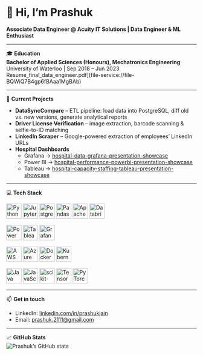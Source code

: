 # 👋 Hi, I’m Prashuk  
**Associate Data Engineer @ Acuity IT Solutions | Data Engineer & ML Enthusiast**

---

🎓 **Education**  
**Bachelor of Applied Sciences (Honours), Mechatronics Engineering**  
University of Waterloo | Sep 2018 – Jun 2023 Resume_final_data_engineer.pdf](file-service://file-BQWiQ7B4gp6fBAaa1MgBAb)

---

🔭 **Current Projects**  
- **DataSyncCompare** – ETL pipeline: load data into PostgreSQL, diff old vs. new versions, generate analytical reports  
- **Driver License Verification** – image extraction, barcode scanning & selfie-to-ID matching  
- **LinkedIn Scraper** – Google-powered extraction of employees’ LinkedIn URLs  
- **Hospital Dashboards**  
  - Grafana → [hospital-data-grafana-presentation-showcase](https://github.com/Prashuk2111/hospital-data-grafana-presentation-showcase)  
  - Power BI → [hospital-performance-powerbi-presentation-showcase](https://github.com/Prashuk2111/hospital-performance-powerbi-presentation-showcase)  
  - Tableau → [hospital-capacity-staffing-tableau-presentation-showcase](https://github.com/Prashuk2111/hospital-capacity-staffing-tableau-presentation-showcase)

---

💻 **Tech Stack**  

<p align="left">
  <!-- core languages & tools -->
  <img src="https://cdn.jsdelivr.net/npm/simple-icons@v8/icons/python.svg" alt="Python" width="40" height="40"/>
  <img src="https://cdn.jsdelivr.net/npm/simple-icons@v8/icons/jupyter.svg" alt="Jupyter" width="40" height="40"/>
  <img src="https://cdn.jsdelivr.net/npm/simple-icons@v8/icons/postgresql.svg" alt="PostgreSQL" width="40" height="40"/>
  <img src="https://cdn.jsdelivr.net/npm/simple-icons@v8/icons/pandas.svg" alt="Pandas" width="40" height="40"/>
  <img src="https://cdn.jsdelivr.net/npm/simple-icons@v8/icons/spark.svg" alt="Apache Spark" width="40" height="40"/>
  <img src="https://cdn.jsdelivr.net/npm/simple-icons@v8/icons/databricks.svg" alt="Databricks" width="40" height="40"/>
</p>

<p align="left">
  <!-- BI & viz -->
  <img src="https://cdn.jsdelivr.net/npm/simple-icons@v8/icons/microsoftpowerbi.svg" alt="Power BI" width="40" height="40"/>
  <img src="https://cdn.jsdelivr.net/npm/simple-icons@v8/icons/tableau.svg" alt="Tableau" width="40" height="40"/>
  <img src="https://cdn.jsdelivr.net/npm/simple-icons@v8/icons/grafana.svg" alt="Grafana" width="40" height="40"/>
</p>

<p align="left">
  <!-- cloud & infra -->
  <img src="https://cdn.jsdelivr.net/npm/simple-icons@v8/icons/amazonaws.svg" alt="AWS" width="40" height="40"/>
  <img src="https://cdn.jsdelivr.net/npm/simple-icons@v8/icons/microsoftazure.svg" alt="Azure" width="40" height="40"/>
  <img src="https://cdn.jsdelivr.net/npm/simple-icons@v8/icons/docker.svg" alt="Docker" width="40" height="40"/>
  <img src="https://cdn.jsdelivr.net/npm/simple-icons@v8/icons/kubernetes.svg" alt="Kubernetes" width="40" height="40"/>
</p>

<p align="left">
  <!-- programming & ml -->
  <img src="https://cdn.jsdelivr.net/npm/simple-icons@v8/icons/java.svg" alt="Java" width="40" height="40"/>
  <img src="https://cdn.jsdelivr.net/npm/simple-icons@v8/icons/javascript.svg" alt="JavaScript" width="40" height="40"/>
  <img src="https://cdn.jsdelivr.net/npm/simple-icons@v8/icons/scikitlearn.svg" alt="scikit-learn" width="40" height="40"/>
  <img src="https://cdn.jsdelivr.net/npm/simple-icons@v8/icons/tensorflow.svg" alt="TensorFlow" width="40" height="40"/>
  <img src="https://cdn.jsdelivr.net/npm/simple-icons@v8/icons/pytorch.svg" alt="PyTorch" width="40" height="40"/>
</p>

---

📫 **Get in touch**  
- LinkedIn: [linkedin.com/in/prashukjain](https://www.linkedin.com/in/prashukjain)  
- Email: prashuk.2111@gmail.com  

---

📈 **GitHub Stats**  
![Prashuk’s GitHub stats](https://github-readme-stats.vercel.app/api?username=Prashuk2111&show_icons=true&theme=radical)
